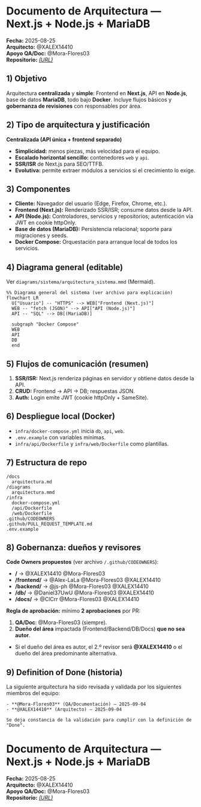 # Documento de Arquitectura — Next.js + Node.js + MariaDB
**Fecha:** 2025-08-25  
**Arquitecto:** @XALEX14410  
**Apoyo QA/Doc:** @Mora-Flores03  
**Repositorio:** [_(URL)_](https://github.com/XALEX14410/sise_lite_hybrid.git)

## 1) Objetivo
Arquitectura **centralizada** y **simple**: Frontend en **Next.js**, API en **Node.js**, base de datos **MariaDB**, todo bajo **Docker**. Incluye flujos básicos y **gobernanza de revisiones** con responsables por área.

## 2) Tipo de arquitectura y justificación
**Centralizada (API única + frontend separado)**  
- **Simplicidad:** menos piezas, más velocidad para el equipo.  
- **Escalado horizontal sencillo:** contenedores `web` y `api`.  
- **SSR/ISR** de Next.js para SEO/TTFB.  
- **Evolutiva:** permite extraer módulos a servicios si el crecimiento lo exige.

## 3) Componentes
- **Cliente:** Navegador del usuario (Edge, Firefox, Chrome, etc.).
- **Frontend (Next.js):** Renderizado SSR/ISR; consume datos desde la API.
- **API (Node.js):** Controladores, servicios y repositorios; autenticación vía JWT en cookie httpOnly.
- **Base de datos (MariaDB):** Persistencia relacional; soporte para migraciones y seeds.
- **Docker Compose:** Orquestación para arranque local de todos los servicios.

## 4) Diagrama general (editable)
Ver `diagrams/sistema/arquitectura_sistema.mmd` (Mermaid).

```mermaid
%% Diagrama general del sistema (ver archivo para explicación)
flowchart LR
  U["Usuario"] -- "HTTPS" --> WEB["Frontend (Next.js)"]
  WEB -- "fetch (JSON)" --> API["API (Node.js)"]
  API -- "SQL" --> DB[(MariaDB)]

  subgraph "Docker Compose"
  WEB
  API
  DB
  end
```
## 5) Flujos de comunicación (resumen)
1. **SSR/ISR:** Next.js renderiza páginas en servidor y obtiene datos desde la API.  
2. **CRUD:** Frontend → API → DB; respuestas JSON.  
3. **Auth:** Login emite JWT (cookie httpOnly + SameSite).

## 6) Despliegue local (Docker)
- `infra/docker-compose.yml` inicia `db`, `api`, `web`.  
- `.env.example` con variables mínimas.  
- `infra/api/Dockerfile` y `infra/web/Dockerfile` como plantillas.

## 7) Estructura de repo
```
/docs
  arquitectura.md
/diagrams
  arquitectura.mmd
/infra
  docker-compose.yml
  /api/Dockerfile
  /web/Dockerfile
.github/CODEOWNERS
.github/PULL_REQUEST_TEMPLATE.md
.env.example
```
## 8) Gobernanza: dueños y revisores
**Code Owners propuestos** (ver archivo `/.github/CODEOWNERS`):
- **/**            → @XALEX14410 @Mora-Flores03
- **/frontend/**   → @Alex-LaLa @Mora-Flores03 @XALEX14410
- **/backend/**    → @js-ph @Mora-Flores03 @XALEX14410
- **/db/**         → @Daniel37UwU @Mora-Flores03 @XALEX14410
- **/docs/**       → @ClCrr @Mora-Flores03 @XALEX14410

**Regla de aprobación:** mínimo **2 aprobaciones** por PR:  
1) **QA/Doc**: @Mora-Flores03 (siempre).  
2) **Dueño del área** impactada (Frontend/Backend/DB/Docs) **que no sea autor**.  
- Si el dueño del área es autor, el 2.º revisor será **@XALEX14410** o el dueño del área predominante alternativa.

## 9) Definition of Done (historia)


La siguiente arquitectura ha sido revisada y validada por los siguientes miembros del equipo:
```
- **@Mora-Flores03** (QA/Documentación) — 2025-09-04
- **@XALEX14410** (Arquitecto) — 2025-09-04

Se deja constancia de la validación para cumplir con la definición de "Done".
```
# Documento de Arquitectura — Next.js + Node.js + MariaDB

**Fecha:** 2025-08-25  
**Arquitecto:** @XALEX14410  
**Apoyo QA/Doc:** @Mora-Flores03  
**Repositorio:** [_(URL)_](https://github.com/XALEX14410/sise_lite_hybrid.git)
